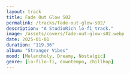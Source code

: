 ```yaml
---
layout: track
title: Fade Out Glow S02
permalink: /tracks/fade-out-glow-s02/
description: "A StudioRich lo-fi track."
image: /assets/covers/fade-out-glow-s02.webp
date: 2025-01-01
duration: "119.36"
album: "Stranger Vibes"
mood: [Melancholy, Dreamy, Nostalgic]
genre: [lo-filo-fi, downtempo, chillhop]
---
```


